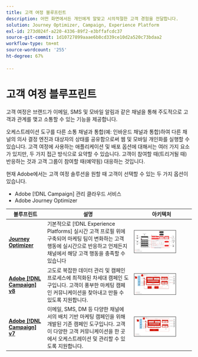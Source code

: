 ```yaml
---
title: 고객 여정 블루프린트
description: 어떤 화면에서든 개인에게 알맞고 시의적절한 고객 경험을 전달합니다.
solution: Journey Optimizer, Campaign, Experience Platform
exl-id: 273d024f-a220-4336-89f2-e3bffafcdc37
source-git-commit: 1d10727899aaae6b8cd339ce10d2a520c73bdaa2
workflow-type: tm+mt
source-wordcount: '255'
ht-degree: 67%

---
```


# 고객 여정 블루프린트

고객 여정은 브랜드가 이메일, SMS 및 모바일 알림과 같은 채널을 통해 주도적으로 고객과 관계를 맺고 소통할 수 있는 기능을 제공합니다.

오케스트레이션 도구를 다른 소통 채널과 통합(예: 인바운드 채널과 통합)하여 다른 채널의 의사 결정 엔진과 대상자의 상태를 공유함으로써 웹 및 모바일 개인화를 실행할 수 있습니다. 고객 여정에 사용하는 애플리케이션 및 배포 옵션에 대해서는 여러 가지 요소가 있지만, 두 가지 접근 방식으로 요약할 수 있습니다. 고객이 참여할 때(트리거될 때) 반응하는 것과 고객 그룹이 참여할 때(예약됨) 대응하는 것입니다.

현재 Adobe에서는 고객 여정 솔루션을 원할 때 고객이 선택할 수 있는 두 가지 옵션이 있습니다.

<ul><li>Adobe [!DNL Campaign] 관리 클라우드 서비스</li><li>Adobe Journey Optimizer</li></ul>

| 블루프린트 | 설명 | 아키텍처 |
|---|---|---|
| **[Journey Optimizer](journey-optimizer.md)** | 기본적으로 [!DNL Experience Platforms] 실시간 고객 프로필 위에 구축되어 마케팅 팀이 변화하는 고객 행동에 실시간으로 반응하고 언제든지 채널에서 해당 고객 행동을 충족할 수 있습니다 | <img src="assets/ajo-architecture.svg" alt="Journey Optimizer 블루프린트 참조 아키텍처" style="width:75%; border:1px solid #4a4a4a" class="modal-image" /> |
| **[Adobe [!DNL Campaign] v8](campaign-v8.md)** | 고도로 복잡한 데이터 관리 및 캠페인 프로세스에 최적화된 차세대 캠페인 도구입니다. 고객이 풍부한 마케팅 캠페인 커뮤니케이션을 찾아내고 만들 수 있도록 지원합니다. | <img src="assets/campaign-v8-architecture.svg" alt="Campaign v8 블루프린트 참조 아키텍처" style="width:75%; border:1px solid #4a4a4a" class="modal-image" /> |
| **[Adobe [!DNL Campaign] v7](campaign-v7.md)** | 이메일, SMS, DM 등 다양한 채널에서의 배치 기반 마케팅 캠페인을 위해 개발된 기존 캠페인 도구입니다. 고객이 다양한 고객 커뮤니케이션을 한 곳에서 오케스트레이션 및 관리할 수 있도록 지원합니다. | <img src="assets/campaign-v7-architecture.svg" alt="Campaign v7 블루프린트 참조 아키텍처" style="width:75%; border:1px solid #4a4a4a" class="modal-image" /> |
